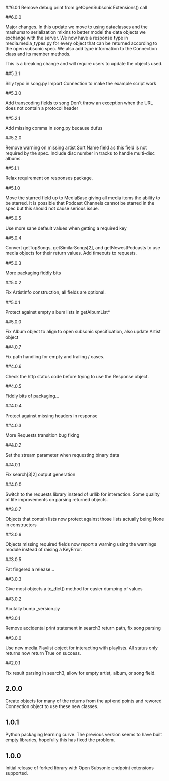 ##6.0.1
Remove debug print from getOpenSubsonicExtensions() call

##6.0.0

Major changes. In this update we move to using dataclasses and the mashumaro
serialization mixins to better model the data objects we exchange with the server.
We now have a response type in media.media_types.py for every object that can be
returned according to the open subsonic spec. We also add type information to the
Connection class and its member methods.

This is a breaking change and will require users to update the objects used.

##5.3.1

Silly typo in song.py
Import Connection to make the example script work

##5.3.0

Add transcoding fields to song
Don't throw an exception when the URL does not contain a protocol header


##5.2.1

Add missing comma in song.py because dufus

##5.2.0

Remove warning on missing artist Sort Name field as this field is not required by the
spec. Include disc number in tracks to handle multi-disc albums.

##5.1.1

Relax requirement on responses package.

##5.1.0

Move the starred field up to MediaBase giving all media items the ability to be
starred. It is possible that Podcast Channels cannot be starred in the spec but this
should not cause serious issue.

##5.0.5

Use more sane default values when getting a required key

##5.0.4

Convert getTopSongs, getSimilarSongs[2], and getNewestPodcasts to use media objects
for their return values. Add timeouts to requests.

##5.0.3

More packaging fiddly bits

##5.0.2

Fix ArtistInfo construction, all fields are optional.

##5.0.1

Protect against empty album lists in getAlbumList*

##5.0.0

Fix Album object to align to open subsonic specification, also update Artist object

##4.0.7

Fix path handling for empty and trailing / cases.

##4.0.6

Check the http status code before trying to use the Response object.

##4.0.5

Fiddly bits of packaging...

##4.0.4

Protect against missing headers in response

##4.0.3

More Requests transition bug fixing

##4.0.2

Set the stream parameter when requesting binary data

##4.0.1

Fix search[3|2] output generation

##4.0.0

Switch to the requests library instead of urllib for interaction. Some quality of life improvements on parsing returned objects.

##3.0.7

Objects that contain lists now protect against those lists actually being None in constructors

##3.0.6

Objects missing required fields now report a warning using the warnings module instead of raising a
KeyError.

##3.0.5

Fat fingered a release...

##3.0.3

Give most objects a to_dict() method for easier dumping of values

##3.0.2

Acutally bump _version.py

##3.0.1

Remove accidental print statement in search3 return path, fix song parsing

##3.0.0

Use new media.Playlist object for interacting with playlists. All status only returns now return True on success.

##2.0.1

Fix result parsing in search3, allow for empty artist, album, or song field.

## 2.0.0

Create objects for many of the returns from the api end points and rewored Connection object to use these new classes.

## 1.0.1

Python packaging learning curve. The previous version seems to have built empty
libraries, hopefully this has fixed the problem.

## 1.0.0

Initial release of forked library with Open Subsonic endpoint extensions supported.
